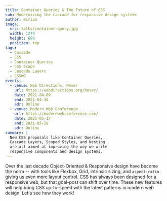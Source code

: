 ```yaml
---
title: Container Queries & The Future of CSS
sub: Modernizing the cascade for responsive design systems
author: miriam
image:
  src: talks/container-query.jpg
  width: 1279
  height: 696
  position: top
tags:
  - Cascade
  - CSS
  - Container Queries
  - CSS Scope
  - Cascade Layers
  - CSSWG
events:
  - venue: Web Directions, Hover
    url: https://webdirections.org/hover/
    date: 2021-04-09
    end: 2021-04-30
    adr: Online
  - venue: Modern Web Conference
    url: https://modernwebconference.com/
    date: 2021-05-17
    end: 2021-05-28
    adr: Online
summary: |
  New CSS proposals like Container Queries,
  Cascade Layers, Scoped Styles, and Nesting
  are all aimed at improving the way we write
  responsive components and design systems.
---
```


Over the last decade
Object-Oriented & Responsive design
have become the norm --
with tools like Flexbox, Grid, 
intrinsic sizing, and `aspect-ratio`
giving us even more layout control.
CSS has always been designed for a responsive web,
but that goal-post can shift over time.
These new features will help bring CSS up-to-speed
with the latest patterns in modern web design.
Let's see how they work!
